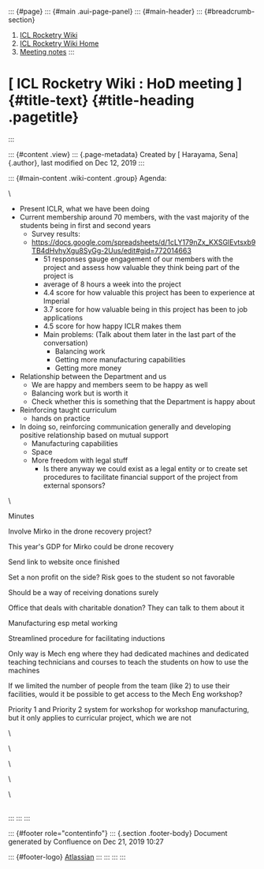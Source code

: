 ::: {#page}
::: {#main .aui-page-panel}
::: {#main-header}
::: {#breadcrumb-section}
1.  [ICL Rocketry Wiki](index.html)
2.  [ICL Rocketry Wiki Home](ICL-Rocketry-Wiki-Home_142270843.html)
3.  [Meeting notes](Meeting-notes_142274615.html)
:::

[ ICL Rocketry Wiki : HoD meeting ]{#title-text} {#title-heading .pagetitle}
================================================
:::

::: {#content .view}
::: {.page-metadata}
Created by [ Harayama, Sena]{.author}, last modified on Dec 12, 2019
:::

::: {#main-content .wiki-content .group}
Agenda:

\

-   Present ICLR, what we have been doing
-   Current membership around 70 members, with the vast majority of the
    students being in first and second years
    -   Survey results:
    -   <https://docs.google.com/spreadsheets/d/1cLY179nZx_KXSGlEvtsxb9TB4dHvhyXgu8SyGg-2Uus/edit#gid=772014663> 
        -   51 responses gauge engagement of our members with the
            project and assess how valuable they think being part of the
            project is
        -   average of 8 hours a week into the project
        -   4.4 score for how valuable this project has been to
            experience at Imperial
        -   3.7 score for how valuable being in this project has been to
            job applications
        -   4.5 score for how happy ICLR makes them
        -   Main problems: (Talk about them later in the last part of
            the conversation)
            -   Balancing work
            -   Getting more manufacturing capabilities
            -   Getting more money
-   Relationship between the Department and us
    -   We are happy and members seem to be happy as well
    -   Balancing work but is worth it
    -   Check whether this is something that the Department is happy
        about
-   Reinforcing taught curriculum
    -   hands on practice
-   In doing so, reinforcing communication generally and developing
    positive relationship based on mutual support 
    -   Manufacturing capabilities
    -   Space
    -   More freedom with legal stuff
        -   Is there anyway we could exist as a legal entity or to
            create set procedures to facilitate financial support of the
            project from external sponsors?

\

Minutes

Involve Mirko in the drone recovery project?

This year\'s GDP for Mirko could be drone recovery

Send link to website once finished

Set a non profit on the side? Risk goes to the student so not favorable

Should be a way of receiving donations surely

Office that deals with charitable donation? They can talk to them about
it

Manufacturing esp metal working

Streamlined procedure for facilitating inductions 

Only way is Mech eng where they had dedicated machines and dedicated
teaching technicians and courses to teach the students on how to use the
machines

If we limited the number of people from the team (like 2) to use their
facilities, would it be possible to get access to the Mech Eng workshop?

Priority 1 and Priority 2 system for workshop for workshop
manufacturing, but it only applies to curricular project, which we are
not

\

\

\

\

\

\
:::
:::
:::

::: {#footer role="contentinfo"}
::: {.section .footer-body}
Document generated by Confluence on Dec 21, 2019 10:27

::: {#footer-logo}
[Atlassian](http://www.atlassian.com/)
:::
:::
:::
:::
